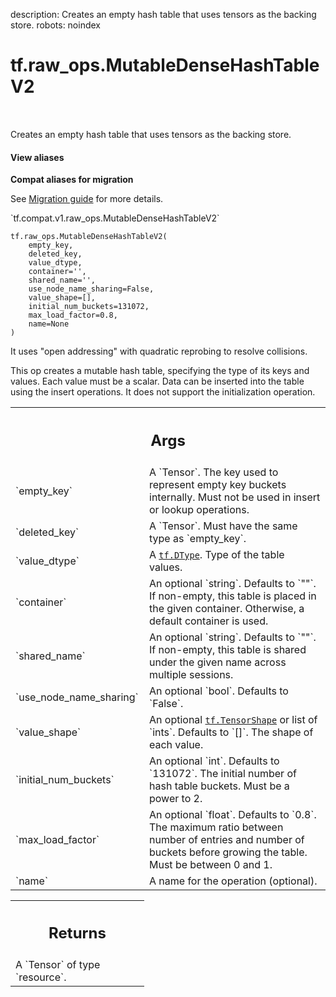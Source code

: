 description: Creates an empty hash table that uses tensors as the backing store.
robots: noindex

# tf.raw_ops.MutableDenseHashTableV2

<!-- Insert buttons and diff -->

<table class="tfo-notebook-buttons tfo-api nocontent" align="left">

</table>



Creates an empty hash table that uses tensors as the backing store.

<section class="expandable">
  <h4 class="showalways">View aliases</h4>
  <p>
<b>Compat aliases for migration</b>
<p>See
<a href="https://www.tensorflow.org/guide/migrate">Migration guide</a> for
more details.</p>
<p>`tf.compat.v1.raw_ops.MutableDenseHashTableV2`</p>
</p>
</section>

<pre class="devsite-click-to-copy prettyprint lang-py tfo-signature-link">
<code>tf.raw_ops.MutableDenseHashTableV2(
    empty_key,
    deleted_key,
    value_dtype,
    container=&#x27;&#x27;,
    shared_name=&#x27;&#x27;,
    use_node_name_sharing=False,
    value_shape=[],
    initial_num_buckets=131072,
    max_load_factor=0.8,
    name=None
)
</code></pre>



<!-- Placeholder for "Used in" -->

It uses "open addressing" with quadratic reprobing to resolve
collisions.

This op creates a mutable hash table, specifying the type of its keys and
values. Each value must be a scalar. Data can be inserted into the table using
the insert operations. It does not support the initialization operation.

<!-- Tabular view -->
 <table class="responsive fixed orange">
<colgroup><col width="214px"><col></colgroup>
<tr><th colspan="2"><h2 class="add-link">Args</h2></th></tr>

<tr>
<td>
`empty_key`
</td>
<td>
A `Tensor`.
The key used to represent empty key buckets internally. Must not
be used in insert or lookup operations.
</td>
</tr><tr>
<td>
`deleted_key`
</td>
<td>
A `Tensor`. Must have the same type as `empty_key`.
</td>
</tr><tr>
<td>
`value_dtype`
</td>
<td>
A <a href="../../tf/dtypes/DType.md"><code>tf.DType</code></a>. Type of the table values.
</td>
</tr><tr>
<td>
`container`
</td>
<td>
An optional `string`. Defaults to `""`.
If non-empty, this table is placed in the given container.
Otherwise, a default container is used.
</td>
</tr><tr>
<td>
`shared_name`
</td>
<td>
An optional `string`. Defaults to `""`.
If non-empty, this table is shared under the given name across
multiple sessions.
</td>
</tr><tr>
<td>
`use_node_name_sharing`
</td>
<td>
An optional `bool`. Defaults to `False`.
</td>
</tr><tr>
<td>
`value_shape`
</td>
<td>
An optional <a href="../../tf/TensorShape.md"><code>tf.TensorShape</code></a> or list of `ints`. Defaults to `[]`.
The shape of each value.
</td>
</tr><tr>
<td>
`initial_num_buckets`
</td>
<td>
An optional `int`. Defaults to `131072`.
The initial number of hash table buckets. Must be a power
to 2.
</td>
</tr><tr>
<td>
`max_load_factor`
</td>
<td>
An optional `float`. Defaults to `0.8`.
The maximum ratio between number of entries and number of
buckets before growing the table. Must be between 0 and 1.
</td>
</tr><tr>
<td>
`name`
</td>
<td>
A name for the operation (optional).
</td>
</tr>
</table>



<!-- Tabular view -->
 <table class="responsive fixed orange">
<colgroup><col width="214px"><col></colgroup>
<tr><th colspan="2"><h2 class="add-link">Returns</h2></th></tr>
<tr class="alt">
<td colspan="2">
A `Tensor` of type `resource`.
</td>
</tr>

</table>

